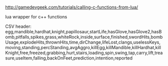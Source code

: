 http://gamedevgeek.com/tutorials/calling-c-functions-from-lua/

lua wrapper for c++ functions

CSV header:
egg,mandible,hardhat,knight,papillosaur,startLife,hasGlove,hasGlove2,hasBomb,pitfalls,spikes,grass,whiteRock,inside,surface,finished,swordHits,bombUsage,explodeHits,thrownHits,time,dirChange,lifeLost,clangs,uselessKeys,moving,standing,percStanding,avgAggro,killEgg,killMandible,killHardhat,killKnight,free,freezed,grabbing,hurt,stairs,loading,spin,swing,tap,carry,lift,treasure,useItem,falling,backOnFeet,prediction,intention,reported